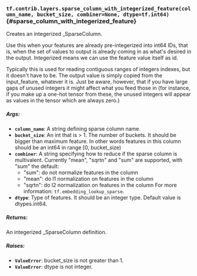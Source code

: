 ### `tf.contrib.layers.sparse_column_with_integerized_feature(column_name, bucket_size, combiner=None, dtype=tf.int64)` {#sparse_column_with_integerized_feature}

Creates an integerized _SparseColumn.

Use this when your features are already pre-integerized into int64 IDs, that
is, when the set of values to output is already coming in as what's desired in
the output. Integerized means we can use the feature value itself as id.

Typically this is used for reading contiguous ranges of integers indexes, but
it doesn't have to be. The output value is simply copied from the
input_feature, whatever it is. Just be aware, however, that if you have large
gaps of unused integers it might affect what you feed those in (for instance,
if you make up a one-hot tensor from these, the unused integers will appear as
values in the tensor which are always zero.)

##### Args:


*  <b>`column_name`</b>: A string defining sparse column name.
*  <b>`bucket_size`</b>: An int that is > 1. The number of buckets. It should be bigger
    than maximum feature. In other words features in this column should be an
    int64 in range [0, bucket_size)
*  <b>`combiner`</b>: A string specifying how to reduce if the sparse column is
    multivalent. Currently "mean", "sqrtn" and "sum" are supported, with
    "sum" the default:
      * "sum": do not normalize features in the column
      * "mean": do l1 normalization on features in the column
      * "sqrtn": do l2 normalization on features in the column
    For more information: `tf.embedding_lookup_sparse`.
*  <b>`dtype`</b>: Type of features. It should be an integer type. Default value is
    dtypes.int64.

##### Returns:

  An integerized _SparseColumn definition.

##### Raises:


*  <b>`ValueError`</b>: bucket_size is not greater than 1.
*  <b>`ValueError`</b>: dtype is not integer.

